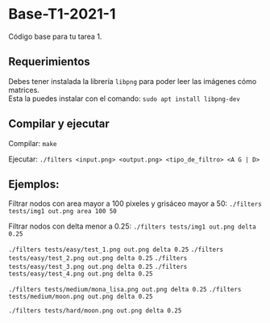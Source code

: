 # Base-T1-2021-1
Código base para tu tarea 1.

## Requerimientos
Debes tener instalada la librería `libpng` para poder leer las imágenes cómo matrices.  
Esta la puedes instalar con el comando:
```sudo apt install libpng-dev```

## Compilar y ejecutar
Compilar:
```make```

Ejecutar:
```./filters <input.png> <output.png> <tipo_de_filtro> <A G | D>```

## Ejemplos:
Filtrar nodos con area mayor a 100 pixeles y grisáceo mayor a 50:
```./filters tests/img1 out.png area 100 50```

Filtrar nodos con delta menor a 0.25:
```./filters tests/img1 out.png delta 0.25```

```./filters tests/easy/test_1.png out.png delta 0.25```
```./filters tests/easy/test_2.png out.png delta 0.25```
```./filters tests/easy/test_3.png out.png delta 0.25```
```./filters tests/easy/test_4.png out.png delta 0.25```

```./filters tests/medium/mona_lisa.png out.png delta 0.25```
```./filters tests/medium/moon.png out.png delta 0.25```


```./filters tests/hard/moon.png out.png delta 0.25```
